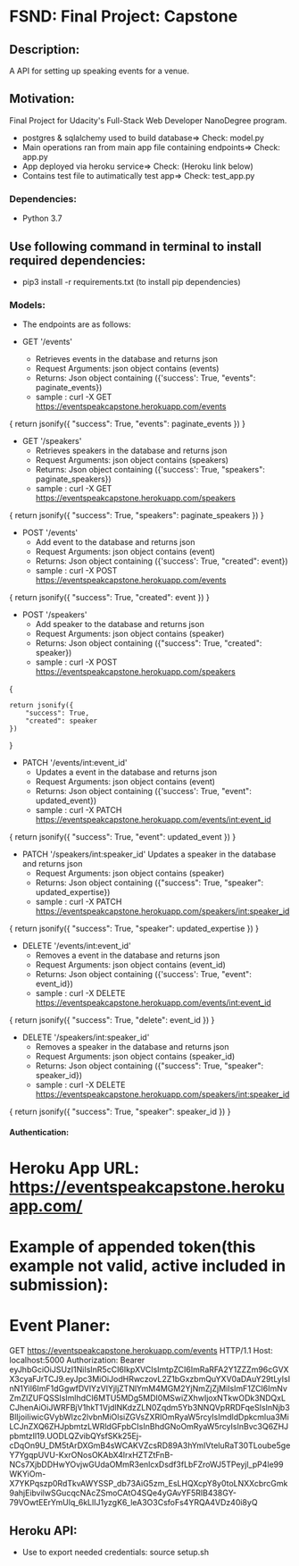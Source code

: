 # FSND: Final Project: Capstone 

## Description: 
A API for setting up speaking events for a venue.

## Motivation: 
Final Project for Udacity's Full-Stack Web Developer NanoDegree program.
- postgres & sqlalchemy used to build database=> Check: model.py
- Main operations ran from main app file containing endpoints=> Check: app.py
- App deployed via heroku service=> Check: (Heroku link below)
- Contains test file to autimatically test app=> Check: test_app.py


### Dependencies:
- Python 3.7
## Use following command in terminal to install required dependencies:

- pip3 install -r requirements.txt (to install pip dependencies)

### Models:
- The endpoints are as follows: 

- GET '/events'
    - Retrieves events in the database and returns json
    - Request Arguments: json object contains (events)
    - Returns: Json object containing ({'success': True, "events": paginate_events})
    - sample : curl -X GET https://eventspeakcapstone.herokuapp.com/events
    
{
        return jsonify({
            "success": True, 
            "events": paginate_events
        })
}

- GET '/speakers'
    - Retrieves speakers in the database and returns json
    - Request Arguments: json object contains (speakers)
    - Returns: Json object containing ({'success': True, "speakers": paginate_speakers})
    - sample : curl -X GET https://eventspeakcapstone.herokuapp.com/speakers

{
    return jsonify({
        "success": True, 
        "speakers": paginate_speakers
    })
}

- POST '/events'
    - Add event to the database and returns json
    - Request Arguments: json object contains (event)
    - Returns: Json object containing ({'success': True, "created": event})
    - sample : curl -X POST https://eventspeakcapstone.herokuapp.com/events

{
    return jsonify({
        "success": True, 
        "created": event
    })
}

- POST '/speakers'
    - Add speaker to the database and returns json
    - Request Arguments: json object contains (speaker)
    - Returns: Json object containing ({"success": True, "created": speaker})
    - sample : curl -X POST https://eventspeakcapstone.herokuapp.com/speakers

{

    return jsonify({
        "success": True, 
        "created": speaker
    })
}

- PATCH '/events/int:event_id' 
    - Updates a event in the database and returns json
    - Request Arguments: json object contains (event)
    - Returns: Json object containing ({'success': True, "event": updated_event})
    - sample : curl -X PATCH https://eventspeakcapstone.herokuapp.com/events/int:event_id

{
    return jsonify({
        "success": True, 
        "event": updated_event
    })
}

- PATCH '/speakers/int:speaker_id'
    Updates a speaker in the database and returns json
    - Request Arguments: json object contains (speaker)
    - Returns: Json object containing ({"success": True, "speaker": updated_expertise})
    - sample : curl -X PATCH https://eventspeakcapstone.herokuapp.com/speakers/int:speaker_id

{
    return jsonify({
        "success": True, 
        "speaker": updated_expertise
    })
}

- DELETE '/events/int:event_id'
    - Removes a event in the database and returns json
    - Request Arguments: json object contains (event_id)
    - Returns: Json object containing ({'success': True, "event": event_id})
    - sample : curl -X DELETE https://eventspeakcapstone.herokuapp.com/events/int:event_id

{
    return jsonify({
        "success": True, 
        "delete": event_id
    })
}

- DELETE '/speakers/int:speaker_id'
    - Removes a speaker in the database and returns json
    - Request Arguments: json object contains (speaker_id)
    - Returns: Json object containing ({"success": True, "speaker": speaker_id})
    - sample : curl -X DELETE https://eventspeakcapstone.herokuapp.com/speakers/int:speaker_id

{
    return jsonify({
        "success": True, 
        "speaker": speaker_id
    })
}

#### Authentication:

# Heroku App URL: https://eventspeakcapstone.herokuapp.com/ 

# Example of appended token(this example not valid, active included in submission):
 
# Event Planer: 
GET https://eventspeakcapstone.herokuapp.com/events HTTP/1.1
Host: localhost:5000
Authorization: Bearer eyJhbGciOiJSUzI1NiIsInR5cCI6IkpXVCIsImtpZCI6ImRaRFA2Y1ZZZm96cGVXX3cyaFJrTCJ9.eyJpc3MiOiJodHRwczovL2Z1bGxzbmQuYXV0aDAuY29tLyIsInN1YiI6ImF1dGgwfDVlYzVlYjljZTNlYmM4MGM2YjNmZjZjMiIsImF1ZCI6ImNvZmZlZUFQSSIsImlhdCI6MTU5MDg5MDI0MSwiZXhwIjoxNTkwODk3NDQxLCJhenAiOiJWRFBjV1hkT1VjdlNKdzZLN0Zqdm5Yb3NNQVpRRDFqeSIsInNjb3BlIjoiIiwicGVybWlzc2lvbnMiOlsiZGVsZXRlOmRyaW5rcyIsImdldDpkcmlua3MiLCJnZXQ6ZHJpbmtzLWRldGFpbCIsInBhdGNoOmRyaW5rcyIsInBvc3Q6ZHJpbmtzIl19.UODLQZvibQYsfSKk25Ej-cDqOn9U_DM5tArDXGmB4sWCAKVZcsRD89A3hYmIVteluRaT30TLoube5geY7YgqpUVU-KxrONosOKAbX4lrxHZTZtFnB-NCs7XjbDDHwYOvjwGUdaOMmR3enlcxDsdf3fLbFZroWJ5TPeyjl_pP4le99WKYiOm-X7YKPqszp0RdTkvAWYSSP_db73AiG5zm_EsLHQXcpY8y0toLNXXcbrcGmk9ahjEibvilwSGucqcNAcZSmoCAtO4SQe4yGAvYF5RlB438GY-79VOwtEErYmUlq_6kLlIJ1yzgK6_leA3O3CsfoFs4YRQA4VDz40i8yQ

## Heroku API:
- Use to export needed credentials: source setup.sh



